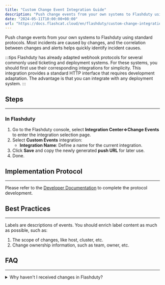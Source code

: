 ```yaml
---
title: "Custom Change Event Integration Guide"
description: "Push change events from your own systems to Flashduty using standard protocols. Most incidents are caused by changes, and the correlation between changes and alerts helps quickly identify incident causes."
date: "2024-05-11T10:00:00+08:00"
url: "https://docs.flashcat.cloud/en/flashduty/custom-change-integration-guide"
---
```


Push change events from your own systems to Flashduty using standard protocols. Most incidents are caused by changes, and the correlation between changes and alerts helps quickly identify incident causes.

:::tips
Flashduty has already adapted webhook protocols for several commonly used ticketing and deployment systems. For these systems, you should first use their corresponding integrations for simplicity. This integration provides a standard HTTP interface that requires development adaptation. The advantage is that you can integrate with any deployment system.
:::

## Steps
---

### In Flashduty

  1. Go to the Flashduty console, select **Integration Center=>Change Events** to enter the integration selection page.
  2. Select **Custom Events** integration:
        - **Integration Name**: Define a name for the current integration.
  3. Click **Save** and copy the newly generated **push URL** for later use.
  4. Done.


## Implementation Protocol
--- 

Please refer to the [Developer Documentation](https://developer.flashcat.cloud/en/flashduty/event-api/change-event) to complete the protocol development.

## Best Practices
---

Labels are descriptions of events. You should enrich label content as much as possible, such as:
1. The scope of changes, like host, cluster, etc.
1. Change ownership information, such as team, owner, etc.

## FAQ
---

<details>
  <summary>Why haven't I received changes in Flashduty?</summary>

  #### In Flashduty
  
  1. Check if the integration shows **Latest Event Time**? If not, it means Flashduty hasn't received any pushes, prioritize checking your system first.

  #### In Your System

  1. Confirm that your request URL exactly matches the URL in the integration details.
  2. Verify that your service can access the internet domain api.flashcat.cloud. If not, you need to enable internet access for your server or specifically allow access to Flashduty's domain.
  3. Print the response from Flashduty service to check for any specific messages.

  If you still can't identify the root cause after following these steps, please contact us with the **request_id** from the request response.
    
</details>

